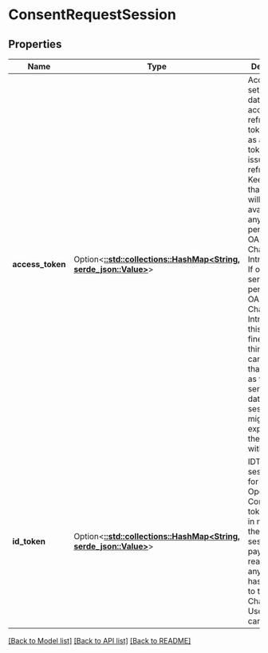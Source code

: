 # ConsentRequestSession

## Properties

Name | Type | Description | Notes
------------ | ------------- | ------------- | -------------
**access_token** | Option<[**::std::collections::HashMap<String, serde_json::Value>**](serde_json::Value.md)> | AccessToken sets session data for the access and refresh token, as well as any future tokens issued by the refresh grant. Keep in mind that this data will be available to anyone performing OAuth 2.0 Challenge Introspection. If only your services can perform OAuth 2.0 Challenge Introspection, this is usually fine. But if third parties can access that endpoint as well, sensitive data from the session might be exposed to them. Use with care! | [optional]
**id_token** | Option<[**::std::collections::HashMap<String, serde_json::Value>**](serde_json::Value.md)> | IDToken sets session data for the OpenID Connect ID token. Keep in mind that the session'id payloads are readable by anyone that has access to the ID Challenge. Use with care! | [optional]

[[Back to Model list]](../README.md#documentation-for-models) [[Back to API list]](../README.md#documentation-for-api-endpoints) [[Back to README]](../README.md)


